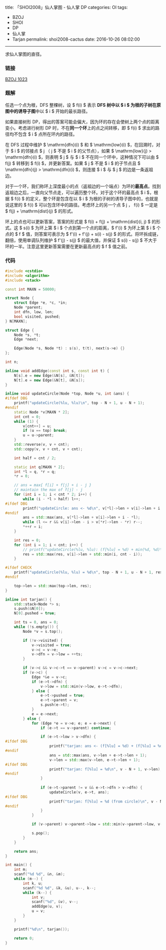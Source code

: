 title: 「SHOI2008」仙人掌图 - 仙人掌 DP
categories: OI
tags: 
  - BZOJ
  - SHOI
  - DP
  - 仙人掌
  - Tarjan
permalink: shoi2008-cactus
date: 2016-10-26 08:02:00
---

求仙人掌图的直径。

<!-- more -->

### 链接
[BZOJ 1023](http://www.lydsy.com/JudgeOnline/problem.php?id=1023)

### 题解
任选一个点为根，DFS 整棵树，设 $ f(i) $ 表示 **DFS 树中以 $ i $ 为根的子树在原图中的诱导子图**中以 $ i $ 开始的最长路径。

如果直接树形 DP，得出的答案可能会偏大，因为环的存在会使树上两个点的距离变小。考虑进行树形 DP 时，不在**同一个环**上的点之间转移，即 $ f(i) $ 求出的路径均不包含 $ i $ 点所在环内的路径。

在 DFS 过程中维护 $ \mathrm{dfn}(i) $ 和 $ \mathrm{low}(i) $，在回溯时，对于 $ i $ 的邻接点 $ j $（$ j $ 不是 $ i $ 的父节点），如果 $ \mathrm{low}(j) > \mathrm{dfn}(i) $，则表明 $ j $ 与 $ i $ 不在同一个环中，这种情况下可以由 $ f(j) $ 转移到 $ f(i) $，并更新答案。如果 $ j $ 不是 $ i $ 的子节点且 $ \mathrm{dfn}(j) > \mathrm{dfn}(i) $，则连接 $ i $ 与 $ j $ 的边是一条返祖边。

对于一个环，我们称环上深度最小的点（返祖边的一个端点）为环的**最高点**。找到返祖边之后，一直向父节点走，可以遍历整个环。对于这个环的最高点 $ i $，根据 $ f(i) $ 的定义，整个环是包含在以 $ i $ 为根的子树的诱导子图中的，也就是说这里的 $ f(i) $ 可以包含环中的路径。考虑环上的另一个点 $ j $，$ f(i) $ 一定是 $ f(j) + \mathrm{dist}(j) $ 的形式。

环上的点也可以更新答案，答案的形式是 $ f(i) + f(j) + \mathrm{dist}(i, j) $ 的形式。这 $ s(i) $ 为环上第 $ i $ 个点到第一个点的距离，$ f'(i) $ 为环上第 $ i $ 个点的 $ f $ 值，则答案可表示为 $ f'(i) + f'(j) + s(i) - s(j) $ 的形式。将环拆成链，翻倍，使用单调队列维护 $ f'(j) - s(j) $ 的最大值，并保证 $ s(i) - s(j) $ 不大于环的一半。注意这里更新答案需要在更新最高点的 $ f $ 值之前。

### 代码
```c++
#include <cstdio>
#include <algorithm>
#include <stack>

const int MAXN = 50000;

struct Node {
	struct Edge *e, *c, *in;
	Node *parent;
	int dfn, low, len;
	bool visited, pushed;
} N[MAXN];

struct Edge {
	Node *s, *t;
	Edge *next;

	Edge(Node *s, Node *t) : s(s), t(t), next(s->e) {}
};

int n;

inline void addEdge(const int s, const int t) {
	N[s].e = new Edge(&N[s], &N[t]);
	N[t].e = new Edge(&N[t], &N[s]);
}

inline void updateCircle(Node *top, Node *u, int &ans) {
#ifdef DBG
	printf("updateCircle(%lu, %lu)\n", top - N + 1, u - N + 1);
#endif
	static Node *v[MAXN * 2];
	int cnt = 0;
	while (1) {
		v[cnt++] = u;
		if (u == top) break;
		u = u->parent;
	}
	std::reverse(v, v + cnt);
	std::copy(v, v + cnt, v + cnt);

	int half = cnt / 2;

	static int q[MAXN * 2];
	int *l = q, *r = q;
	*r = 0;

	// ans = max{ f[i] + f[j] + i - j }
	// maintain the max of f[j] - j
	for (int i = 1; i < cnt * 2; i++) {
		while (i - *l > half) l++;
#ifdef DBG
		printf("updateCircle: ans <- %d\n", v[*l]->len + v[i]->len + i - *l);
#endif
		ans = std::max(ans, v[*l]->len + v[i]->len + i - *l);
		while (l <= r && v[i]->len - i > v[*r]->len - *r) r--;
		*++r = i;
	}

	int res = 0;
	for (int i = 1; i < cnt; i++) {
		// printf("updateCircle(%lu, %lu): (f[%lu] = %d) + min(%d, %d)\n", top - N + 1, u - N + 1, v[i] - N + 1, v[i]->len, i, cnt - i);
		res = std::max(res, v[i]->len + std::min(i, cnt - i));
	}

#ifdef CHECK
	printf("updateCircle(%lu, %lu) = %d\n", top - N + 1, u - N + 1, res);
#endif

	top->len = std::max(top->len, res);
}

inline int tarjan() {
	std::stack<Node *> s;
	s.push(&N[0]);
	N[0].pushed = true;

	int ts = 0, ans = 0;
	while (!s.empty()) {
		Node *v = s.top();

		if (!v->visited) {
			v->visited = true;
			v->c = v->e;
			v->dfn = v->low = ++ts;
		}

		if (v->c && v->c->t == v->parent) v->c = v->c->next;
		if (v->c) {
			Edge *&e = v->c;
			if (e->t->dfn) {
				v->low = std::min(v->low, e->t->dfn);
			} else {
				e->t->pushed = true;
				e->t->parent = v;
				s.push(e->t);
			}
			e = e->next;
		} else {
			for (Edge *e = v->e; e; e = e->next) {
				if (e->t == v->parent) continue;

				if (e->t->low > v->dfn) {
#ifdef DBG
					printf("tarjan: ans <- (f[%lu] = %d) + (f[%lu] = %d) + 1\n", v - N + 1, v->len, e->t - N + 1, e->t->len);
#endif
					ans = std::max(ans, v->len + e->t->len + 1);
					v->len = std::max(v->len, e->t->len + 1);
#ifdef DBG
					printf("tarjan: f[%lu] = %d\n", v - N + 1, v->len);
#endif
				}
				
				if (e->t->parent != v && e->t->dfn > v->dfn) {
					updateCircle(v, e->t, ans);
#ifdef DBG
					printf("tarjan: f[%lu] = %d (from circle)\n", v - N + 1, v->len);
#endif
				}
			}

			if (v->parent) v->parent->low = std::min(v->parent->low, v->low);

			s.pop();
		}
	}

	return ans;
}

int main() {
	int m;
	scanf("%d %d", &n, &m);
	while (m--) {
		int k, u;
		scanf("%d %d", &k, &u), u--, k--;
		while (k--) {
			int v;
			scanf("%d", &v), v--;
			addEdge(u, v);
			u = v;
		}
	}

	printf("%d\n", tarjan());

	return 0;
}
```